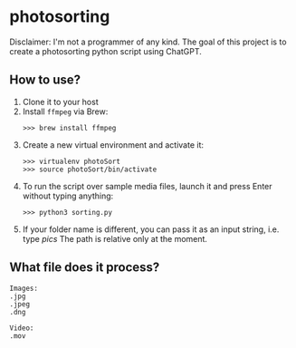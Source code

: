# photosorting

Disclaimer: I'm not a programmer of any kind. The goal of this project is to create a photosorting python script using ChatGPT.

## How to use?

1. Clone it to your host
2. Install `ffmpeg` via Brew:
    ```
    >>> brew install ffmpeg
    ```
3. Create a new virtual environment and activate it:
    ```
    >>> virtualenv photoSort
    >>> source photoSort/bin/activate
    ```
4. To run the script over sample media files, launch it and press Enter without typing anything:
    ```
    >>> python3 sorting.py
    ```
5. If your folder name is different, you can pass it as an input string, i.e. type *pics*
The path is relative only at the moment.

## What file does it process?
	Images:
	.jpg
	.jpeg
	.dng

	Video:
	.mov